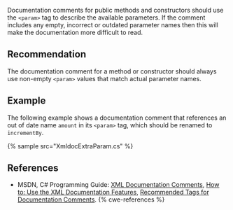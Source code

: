 Documentation comments for public methods and constructors should use the `<param>` tag to describe the available parameters. If the comment includes any empty, incorrect or outdated parameter names then this will make the documentation more difficult to read.


## Recommendation
The documentation comment for a method or constructor should always use non-empty `<param>` values that match actual parameter names.


## Example
The following example shows a documentation comment that references an out of date name `amount` in its `<param>` tag, which should be renamed to `incrementBy`.

{% sample src="XmldocExtraParam.cs" %}

## References
* MSDN, C\# Programming Guide: [XML Documentation Comments](http://msdn.microsoft.com/en-us/library/b2s063f7.aspx), [How to: Use the XML Documentation Features](http://msdn.microsoft.com/en-us/library/z04awywx.aspx), [Recommended Tags for Documentation Comments](http://msdn.microsoft.com/en-us/library/5ast78ax.aspx).
{% cwe-references %}
